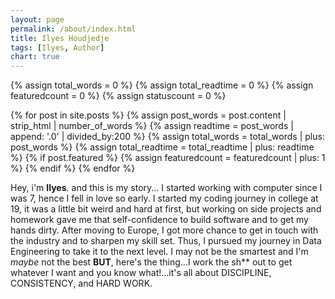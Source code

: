 ```yaml
---
layout: page
permalink: /about/index.html
title: Ilyes Houdjedje
tags: [Ilyes, Author]
chart: true
---
```


<!-- [<img src="/images/my-avatar.jpeg" class="notepad-post-author-avatar" alt="ilyes's photo" style="height: 20%;width: 20%;"/>](/images/my-avatar.jpeg) -->


{% assign total_words = 0 %}
{% assign total_readtime = 0 %}
{% assign featuredcount = 0 %}
{% assign statuscount = 0 %}

{% for post in site.posts %}
    {% assign post_words = post.content | strip_html | number_of_words %}
    {% assign readtime = post_words | append: '.0' | divided_by:200 %}
    {% assign total_words = total_words | plus: post_words %}
    {% assign total_readtime = total_readtime | plus: readtime %}
    {% if post.featured %}
    {% assign featuredcount = featuredcount | plus: 1 %}
    {% endif %}
{% endfor %}

Hey, i'm **Ilyes**. and this is my story...
I started working with computer since I was 7, hence I fell in love so early. I started my coding journey in college at 19, it was a little bit weird and hard at first, but working on side projects and homework gave me that self-confidence to build software and to get my hands dirty. After moving to Europe, I got more chance to get in touch with the industry and to sharpen my skill set. Thus, I pursued my journey in Data Engineering to take it to the next level. I may not be the smartest and I'm _maybe_ not the best **BUT**, here's the thing...I work the sh** out to get whatever I want and you know what!…it's all about DISCIPLINE, CONSISTENCY, and HARD WORK.

<!-- This is my personal blog and currently has {{ site.posts | size }} posts in {{ site.categories | size }} categories which combinedly have {{ total_words }} words, which will take an average reader ({{ site.wpm }} WPM) approximately <span class="time">{{ total_readtime }}</span> minutes to read. {% if featuredcount != 0 %}There are <a href="{{ site.url }}/featured">{{ featuredcount }} featured posts</a>, you should definitely check those out.{% endif %} The most recent post is {% for post in site.posts limit:1 %}{% if post.description %}<a href="{{ site.url }}{{ post.url }}" title="{{ post.description }}">"{{ post.title }}"</a>{% else %}<a href="{{ site.url }}{{ post.url }}" title="{{ post.description }}" title="Read more about {{ post.title }}">"{{ post.title }}"</a>{% endif %}{% endfor %} which was published on {% for post in site.posts limit:1 %}{% assign modifiedtime = post.modified | date: "%Y%m%d" %}{% assign posttime = post.date | date: "%Y%m%d" %}<time datetime="{{ post.date | date_to_xmlschema }}" class="post-time">{{ post.date | date: "%d %b %Y" }}</time>{% if post.modified %}{% if modifiedtime != posttime %} and last modified on <time datetime="{{ post.modified | date: "%Y-%m-%d" }}" itemprop="dateModified">{{ post.modified | date: "%d %b %Y" }}</time>{% endif %}{% endif %}{% endfor %}. The last commit was on {{ site.time | date: "%A, %d %b %Y" }} at {{ site.time | date: "%I:%M %p" }} [UTC](http://en.wikipedia.org/wiki/Coordinated_Universal_Time "Temps Universel Coordonné"). -->
